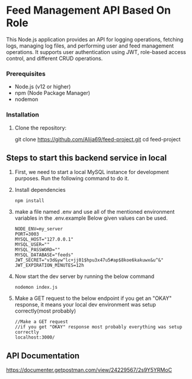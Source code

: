 # Feed Management API Based On Role

This Node.js application provides an API for logging operations, fetching logs, managing log files, and performing user and feed management operations. It supports user authentication using JWT, role-based access control, and different CRUD operations.

### Prerequisites

- Node.js (v12 or higher)
- npm (Node Package Manager)
- nodemon

### Installation

1. Clone the repository:

   git clone https://github.com/Alija69/feed-project.git
   cd feed-project

## Steps to start this backend service in local

1. First, we need to start a local MySQL instance for development purposes.
   Run the following command to do it.

2. Install dependencies

   ```
   npm install
   ```

3. make a file named .env and use all of the mentioned environment variables in the .env.example Below given values can be used.

   ```
   NODE_ENV=my_server
   PORT=3003
   MYSQL_HOST="127.0.0.1"
   MYSQL_USER=""
   MYSQL_PASSWORD=""
   MYSQL_DATABASE="feeds"
   JWT_SECRET="v3d&yw^lc+jj01$hpu3x47u5#ap$8koe6kakuwx&u^&"
   JWT_EXPIRATION_MINUTES=12h
   ```

4. Now start the dev server by running the below command
   ```
   nodemon index.js
   ```
5. Make a GET request to the below endpoint if you get an "OKAY" response, it means your local dev environment was setup correctly(most probably)
   ```
   //Make a GET request
   //if you get "OKAY" response most probably everything was setup correctly
   localhost:3000/
   ```

## API Documentation

https://documenter.getpostman.com/view/24229567/2s9Y5YRMoC

